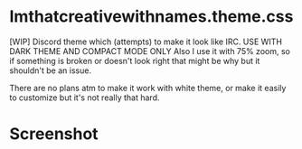 # Imthatcreativewithnames.theme.css
[WIP] Discord theme which (attempts) to make it look like IRC. USE WITH DARK THEME AND COMPACT MODE ONLY
Also I use it with 75% zoom, so if something is broken or doesn't look right that might be why but it shouldn't be an issue.

There are no plans atm to make it work with white theme, or make it easily to customize but it's not really that hard.

# Screenshot
